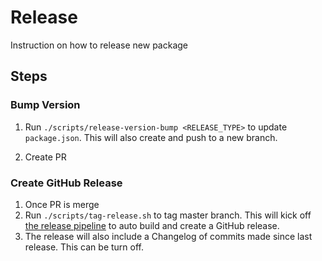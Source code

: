 # Release

Instruction on how to release new package

## Steps

### Bump Version

1. Run `./scripts/release-version-bump <RELEASE_TYPE>` to update `package.json`.
   This will also create and push to a new branch.

1. Create PR

### Create GitHub Release

1. Once PR is merge
1. Run `./scripts/tag-release.sh` to tag master branch. This will kick off
   [the release pipeline](https://dev.azure.com/epicstuff/bedrock/_build?definitionId=130&_a=summary)
   to auto build and create a GitHub release.
1. The release will also include a Changelog of commits made since last release.
   This can be turn off.
